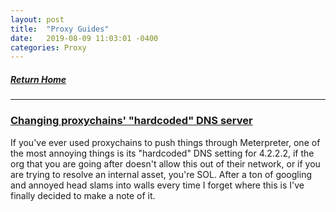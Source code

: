 ```yaml
---
layout: post
title:  "Proxy Guides"
date:   2019-08-09 11:03:01 -0400
categories: Proxy
---
```


##### [Return Home](https://thegetch.github.io/penetration/testing/resources/2020/07/24/Home/)

---

### [Changing proxychains' "hardcoded" DNS server](http://carnal0wnage.attackresearch.com/2013/09/changing-proxychains-hardcoded-dns.html)

If you've ever used proxychains to push things through Meterpreter, one of the most annoying things is its "hardcoded" DNS setting for 4.2.2.2, if the org that you are going after doesn't allow this out of their network, or if you are trying to resolve an internal asset, you're SOL. After a ton of googling and annoyed head slams into walls every time I forget where this is I've finally decided to make a note of it.
